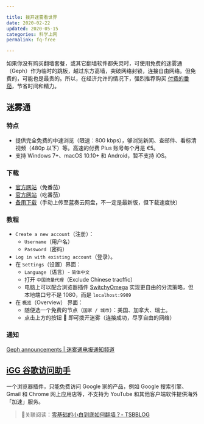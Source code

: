 ```yaml
---

title: 拨开迷雾看世界
date: 2020-02-22  
updated: 2020-05-15    
categories: 科学上网    
permalink: fq-free  

---
```


如果你没有购买翻墙套餐，或其它翻墙软件都失灵时，可使用免费的迷雾通（Geph）作为临时的跳板，越过东方高墙，突破网络封锁，连接自由网络。但免费的，可能也是最贵的。所以，在经济允许的情况下，强烈推荐购买 [付费的番茄](https://tingtalk.me/fq/)，节省时间和精力。

<!-- more -->



## 迷雾通

### 特点

- 提供完全免费的中速浏览（限速：800 kbps），够浏览新闻、查邮件、看标清视频（480p 以下）等。高速的付费 Plus 账号每个月是 €5。
- 支持 Windows 7+、macOS 10.10+ 和 Android，暂不支持 iOS。



### 下载

- [官方网站](https://github.com/geph-official/geph2/wiki/%E8%BF%B7%E9%9B%BE%E9%80%9A%EF%BC%88%E5%85%8D%E7%BF%BB%E5%A2%99%E9%95%9C%E5%83%8F%EF%BC%89)（免番茄）
- [官方网站](https://geph.io/zhs/)（吃番茄）
- [备用下载](https://lanzous.com/b00t9wiva)（手动上传至蓝奏云网盘，不一定是最新版，但下载速度快）



### 教程

- `Create a new account`（注册）：
  - `Username`（用户名）
  - `Password`（密码）
- `Log in with existing account`（登录）。
- 在 `Settings`（设置）界面：
  - `Language`（语言）- `简体中文`
  - 打开 `中国流量代理`（Exclude Chinese tracffic）
  - 电脑上可以配合浏览器插件 [SwitchyOmega](https://tingtalk.me/switchyomega/) 实现更自由的分流策略，但本地端口号不是 1080，而是 `localhost:9909`
- 在 `概览`（Overview） 界面：
  - 随便选一个免费的节点（`国家 / 城市`）：美国、加拿大、瑞士。
  - 点击上方的按钮 🔘 即可拨开迷雾（连接成功，尽享自由的网络）



### 通知

[Geph announcements | 迷雾通电报通知频道](https://t.me/gephannounce)



## [iGG 谷歌访问助手](https://iguge.app/)

一个浏览器插件，只能免费访问 Google 家的产品，例如 Google 搜索引擎、Gmail 和 Chrome 网上应用店等，不支持为 YouTube 和其他客户端软件提供海外「加速」服务。



> 🔗关联阅读：[零基础的小白到底如何翻墙？- TSBBLOG](https://tsb2blog.com/contingency-plan-for-internet-censorship-circumvention.html)